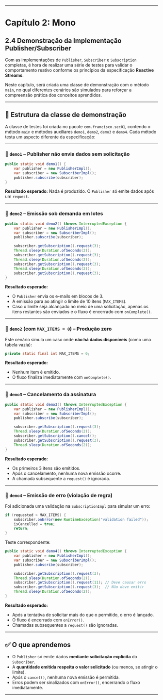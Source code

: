 
---

# Capítulo 2: Mono
## 2.4 Demonstração da Implementação Publisher/Subscriber

Com as implementações de `Publisher`, `Subscriber` e `Subscription` completas, é hora de realizar uma série de testes para validar o comportamento reativo conforme os princípios da especificação **Reactive Streams**.

Neste capítulo, será criada uma classe de demonstração com o método `main`, no qual diferentes cenários são simulados para reforçar a compreensão prática dos conceitos aprendidos.

---

## 🧪 Estrutura da classe de demonstração

A classe de testes foi criada no pacote `com.francisco.sec01`, contendo o método `main` e métodos auxiliares `demo1`, `demo2`, `demo3` e `demo4`. Cada método testa um aspecto diferente da especificação:

---

### 🔹 `demo1` – Publisher não envia dados sem solicitação

```java
public static void demo1() {
    var publisher = new PublisherImpl();
    var subscriber = new SubscriberImpl();
    publisher.subscribe(subscriber);
}
```

**Resultado esperado:** Nada é produzido. O `Publisher` só emite dados após um `request`.

---

### 🔹 `demo2` – Emissão sob demanda em lotes

```java
public static void demo2() throws InterruptedException {
    var publisher = new PublisherImpl();
    var subscriber = new SubscriberImpl();
    publisher.subscribe(subscriber);

    subscriber.getSubscription().request(3);
    Thread.sleep(Duration.ofSeconds(2));
    subscriber.getSubscription().request(3);
    Thread.sleep(Duration.ofSeconds(2));
    subscriber.getSubscription().request(3);
    Thread.sleep(Duration.ofSeconds(2));
    subscriber.getSubscription().request(3);
}
```

**Resultado esperado:**
- O `Publisher` envia os e-mails em blocos de 3.
- A emissão para ao atingir o limite de 10 itens (`MAX_ITEMS`).
- Caso o limite seja alcançado no meio de uma solicitação, apenas os itens restantes são enviados e o fluxo é encerrado com `onComplete()`.

---

### 🔹 `demo2` (com `MAX_ITEMS = 0`) – Produção zero

Este cenário simula um caso onde **não há dados disponíveis** (como uma tabela vazia):

```java
private static final int MAX_ITEMS = 0;
```

**Resultado esperado:**
- Nenhum item é emitido.
- O fluxo finaliza imediatamente com `onComplete()`.

---

### 🔹 `demo3` – Cancelamento da assinatura

```java
public static void demo3() throws InterruptedException {
    var publisher = new PublisherImpl();
    var subscriber = new SubscriberImpl();
    publisher.subscribe(subscriber);

    subscriber.getSubscription().request(3);
    Thread.sleep(Duration.ofSeconds(2));
    subscriber.getSubscription().cancel();
    subscriber.getSubscription().request(3);
    Thread.sleep(Duration.ofSeconds(2));
}
```

**Resultado esperado:**
- Os primeiros 3 itens são emitidos.
- Após o cancelamento, nenhuma nova emissão ocorre.
- A chamada subsequente a `request()` é ignorada.

---

### 🔹 `demo4` – Emissão de erro (violação de regra)

Foi adicionada uma validação na `SubscriptionImpl` para simular um erro:

```java
if (requested > MAX_ITEMS) {
    subscriber.onError(new RuntimeException("validation failed"));
    isCancelled = true;
    return;
}
```

Teste correspondente:

```java
public static void demo4() throws InterruptedException {
    var publisher = new PublisherImpl();
    var subscriber = new SubscriberImpl();
    publisher.subscribe(subscriber);

    subscriber.getSubscription().request(3);
    Thread.sleep(Duration.ofSeconds(2));
    subscriber.getSubscription().request(11); // Deve causar erro
    subscriber.getSubscription().request(3);  // Não deve emitir
    Thread.sleep(Duration.ofSeconds(2));
}
```

**Resultado esperado:**
- Após a tentativa de solicitar mais do que o permitido, o erro é lançado.
- O fluxo é encerrado com `onError()`.
- Chamadas subsequentes a `request()` são ignoradas.

---

## ✅ O que aprendemos

- O `Publisher` só emite dados **mediante solicitação explícita** do `Subscriber`.
- A **quantidade emitida respeita o valor solicitado** (ou menos, se atingir o limite).
- Após o `cancel()`, nenhuma nova emissão é permitida.
- Erros podem ser sinalizados com `onError()`, encerrando o fluxo imediatamente.

---
